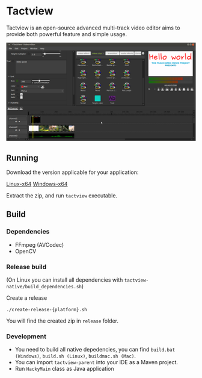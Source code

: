 # Tactview

Tactview is an open-source advanced multi-track video editor aims to provide both powerful feature and simple usage.

![Screenshot](/images/screenshot-1.png)

## Running

Download the version applicable for your application:
  
  [Linux-x64](https://helospark.com/tactview/download/tactview_linux64_20190526_071621.zip)
  [Windows-x64](https://helospark.com/tactview/download/tactview_win64_20190525_233504.zip)

Extract the zip, and run `tactview` executable.

## Build

### Dependencies

 - FFmpeg (AVCodec)
 - OpenCV

### Release build

(On Linux you can install all dependencies with `tactview-native/build_dependencies.sh`)

Create a release

	./create-release-{platform}.sh

You will find the created zip in `release` folder.

### Development

 - You need to build all native depedencies, you can find `build.bat (Windows)`, `build.sh (Linux)`, `buildmac.sh (Mac)`.
 - You can import `tactview-parent` into your IDE as a Maven project.
 - Run `HackyMain` class as Java application

